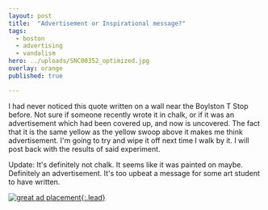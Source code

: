 ```yaml
---
layout: post
title:  "Advertisement or Inspirational message?"
tags:
  - boston
  - advertising
  - vandalism
hero: ../uploads/SNC00352_optimized.jpg
overlay: orange
published: true

---
```


I had never noticed this quote written on a wall near the Boylston T Stop before. Not sure if someone recently wrote it in chalk, or if it was an advertisement which had been covered up, and now is uncovered. The fact that it is the same yellow as the yellow swoop above it makes me think advertisement. I'm going to try and wipe it off next time I walk by it. I will post back with the results of said experiment. 

Update: It's definitely not chalk. It seems like it was painted on maybe. Definitely an advertisement. It's too upbeat a message for some art student to have written.

[![great ad placement](../uploads/SNC00352_optimized.jpg){:.lead}](../uploads/SNC00352.jpg)